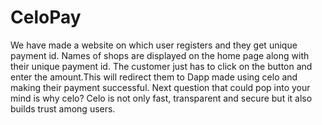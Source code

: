 # CeloPay
We have made a website on which user registers and they get unique payment id.
Names of shops are displayed on the home page along with their unique payment id. The customer just has to click on the button and enter the amount.This will redirect them to Dapp made using celo and making their payment successful.
Next question that could pop into your mind is why celo?
Celo is not only fast, transparent and secure but it also builds trust among users.
